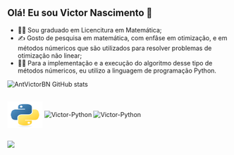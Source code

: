 ## Olá! Eu sou Victor Nascimento 👋

- 👨‍🎓 Sou graduado em Licencitura em Matemática;
- ✍️ Gosto de pesquisa em matemática, com enfâse em otimização, e em métodos númericos que são utilizados para resolver problemas de otimização não linear;
- 🧑‍💻 Para a implementação e a execução do algoritmo desse tipo de métodos númericos, eu utilizo a linguagem de programação Python.

![AntVictorBN GitHub stats](https://github-readme-stats.vercel.app/api?username=AntVictorBN&show_icons=true&theme=radical)

<div style="display: inline_block"><br>
  <img align="center" alt="Victor-Python" height="60" width="80" src="https://raw.githubusercontent.com/devicons/devicon/master/icons/python/python-original.svg">
  <img align="center" alt="Victor-Python" height="60" width="80" src="https://cdn.jsdelivr.net/gh/devicons/devicon/icons/latex/latex-original.svg" />
  <img align="center" alt="Victor-Python" height="60" width="80" src="https://cdn.jsdelivr.net/gh/devicons/devicon/icons/jupyter/jupyter-original-wordmark.svg" />                 
</div>

##

<div> 
  <a href = "nascimentovictor88@gmail.com"><img src="https://img.shields.io/badge/-Gmail-%23333?style=for-the-badge&logo=gmail&logoColor=white" target="_blank"></a>
</div>




          



